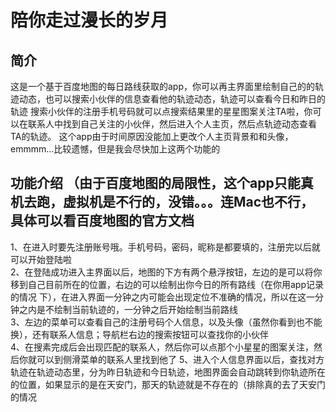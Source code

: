 # 陪你走过漫长的岁月
## 简介
  这是一个基于百度地图的每日路线获取的app，你可以再主界面里绘制自己的的轨迹动态，也可以搜索小伙伴的信息查看他的轨迹动态，轨迹可以查看今日和昨日的轨迹
  搜索小伙伴的注册手机号码就可以点搜索结果里的星星图案关注TA啦，你可以在联系人中找到自己关注的小伙伴，然后进入个人主页，然后点轨迹动态查看TA的轨迹。
  这个app由于时间原因没能加上更改个人主页背景和和头像，emmmm...比较遗憾，但是我会尽快加上这两个功能的
## 功能介绍 （由于百度地图的局限性，这个app只能真机去跑，虚拟机是不行的，没错。。。连Mac也不行，具体可以看百度地图的官方文档
  1、在进入时要先注册账号哦。手机号码，密码，昵称是都要填的，注册完以后就可以开始登陆啦   
  2、在登陆成功进入主界面以后，地图的下方有两个悬浮按钮，左边的是可以将你移到自己目前所在的位置，右边的可以绘制出你今日的所有路线（在你用app记录的情况
  下），在进入界面一分钟之内可能会出现定位不准确的情况，所以在这一分钟之内是不绘制当前轨迹的，一分钟之后开始绘制当前路线        
  3、左边的菜单可以查看自己的注册号码个人信息，以及头像（虽然你看到也不能换），还有联系人信息；导航栏右边的搜索按钮可以查找你的小伙伴      
  4、在搜素完成后会出现匹配的联系人，然后你可以点那个小星星的图案关注，然后你就可以到侧滑菜单的联系人里找到他了
  5、进入个人信息界面以后，查找对方轨迹在轨迹动态里，分为昨日轨迹和今日轨迹，地图界面会自动跳转到你轨迹所在的位置，如果显示的是在天安门，那天的轨迹就是不存在的（排除真的去了天安门的情况
  
